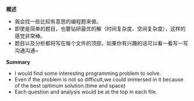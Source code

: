   **概述**
 * 我会找一些比较有意思的编程题来做。
 * 即使是简单的题目，也要钻研最优的解（时间复杂度、空间复杂度），这样的感觉非常棒。
 * 题目以及分析都将写在每个文件的顶部，如果你有兴趣的话可以看一看写一写沟通沟通~
 
  
 **Summary**
 * I would find some interesting programming problem to solve.
 * Even if the problem is not so difficult,we could immersed in it because of the best optimum solution.(time and space) 
 * Each question and analysis would be at the top in each file. 
